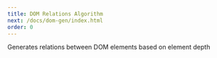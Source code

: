 ```yaml
---
title: DOM Relations Algorithm
next: /docs/dom-gen/index.html
order: 0
---
```


Generates relations between DOM elements based on
element depth
